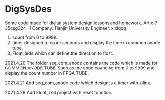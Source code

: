 # DigSysDes
Some code made for digital system design lessons and homework.
Artix-7 35csg324 -1
Company: Tianjin University
Engineer: xlxlqqq

1. count from 0 to 9999.
2. timer designed to count seconds and display the time in common anode tube.
3. Float_leds which can define the direction to float.

2021.4.20
The folder seg_com_anode contains the code which is made for COMMON ANODE TUBE. Such as the code counding from 0 to 9999 and display the count number in FPGA TUBE.

2021.4.21
Add seg_com_anode code which designes a timer with xilinx.

2021.4.28
Add Float_Led project with reset function.
